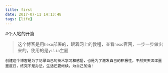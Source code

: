 ```yaml
---
title: first
date: 2017-07-11 14:13:48
tags: [life]
---
```


#个人站的开篇
>这个博客是用`hexo`部署的，跟着网上的教程，查看`hexo`官网，一步一步做出来的，使用的是`yilia`主题

    创建这个博客是为了记录自己的技术学习和感悟，也是为了激发自己的积极性，不然天天浑浑噩噩度日，终究不是办法，生活还要继续，为自己加油！
